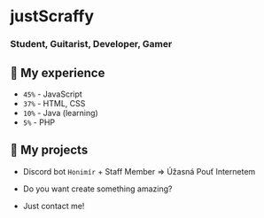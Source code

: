 # justScraffy

### Student, Guitarist, Developer, Gamer

## 🔧 My experience

- `45%` - JavaScript
- `37%` - HTML, CSS
- `10%` - Java (learning)
- `5%` - PHP

## 📆 My projects

- Discord bot `Honimír` + Staff Member => Úžasná Pouť Internetem



- Do you want create something amazing?
- Just contact me!
